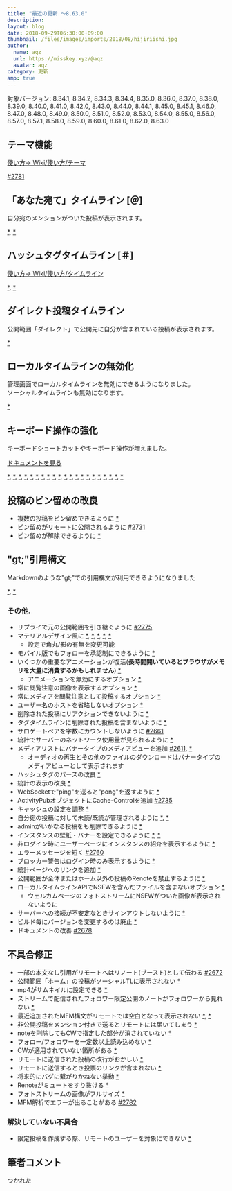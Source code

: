 ```yaml
---
title: "最近の更新 ～8.63.0"
description: 
layout: blog
date: 2018-09-29T06:30:00+09:00
thumbnail: /files/images/imports/2018/08/hijiriishi.jpg
author:
  name: aqz
  url: https://misskey.xyz/@aqz
  avatar: aqz
category: 更新
amp: true
---
```

対象バージョン: 8.34.1, 8.34.2, 8.34.3, 8.34.4, 8.35.0, 8.36.0, 8.37.0, 8.38.0, 8.39.0, 8.40.0, 8.41.0, 8.42.0, 8.43.0, 8.44.0, 8.44.1, 8.45.0, 8.45.1, 8.46.0, 8.47.0, 8.48.0, 8.49.0, 8.50.0, 8.51.0, 8.52.0, 8.53.0, 8.54.0, 8.55.0, 8.56.0, 8.57.0, 8.57.1, 8.58.0, 8.59.0, 8.60.0, 8.61.0, 8.62.0, 8.63.0

## テーマ機能
[使い方→ Wiki/使い方/テーマ](../../../../wiki/usage/theme/)

[#2781](https://github.com/syuilo/misskey/pull/2781)

## 「あなた宛て」タイムライン [＠]
自分宛のメンションがついた投稿が表示されます。

[*](https://github.com/syuilo/misskey/commit/32afe77a269f414965373e3c53044c4a94cfeded), [*](https://github.com/syuilo/misskey/commit/afeb8058b170e9e121d5d60fc4185f371934ef81)

## ハッシュタグタイムライン [＃]
[使い方→ Wiki/使い方/タイムライン](../../../../wiki/usage/timelines/)

[*](https://github.com/syuilo/misskey/commit/109738ccb9ef8c203685e6f4bc31986ac2a17046), [*](https://github.com/syuilo/misskey/commit/67ec10e86d6b73b62dc35e243c73be12c6bb50ad)

## ダイレクト投稿タイムライン
公開範囲「ダイレクト」で公開先に自分が含まれている投稿が表示されます。

[*](https://github.com/syuilo/misskey/commit/ab83e08bc7deb244d35e2315abead473d536d2c3)

## ローカルタイムラインの無効化
管理画面でローカルタイムラインを無効にできるようになりました。  
ソーシャルタイムラインも無効になります。

[*](https://github.com/syuilo/misskey/commit/046976dffc1aa8bc02259ab4a65e74b1216a0ec3)

## キーボード操作の強化
キーボードショートカットやキーボード操作が増えました。

[ドキュメントを見る](https://misskey.xyz/docs/ja-JP/keyboard-shortcut)

[*](https://github.com/syuilo/misskey/commit/31ce3aa31296a1809cabc02f1ed6c92b328f5b3e), [*](https://github.com/syuilo/misskey/commit/19c72627fc6e9f3c89b649b2f88bf5e066961e7a), [*](https://github.com/syuilo/misskey/commit/55e2ae1408e056295d37681814b62f24a50a617e), [*](https://github.com/syuilo/misskey/commit/f66c31c771d31678472dde87712c7109532c930f), [*](https://github.com/syuilo/misskey/commit/6ed3f9e41478b59bd27a3b8ae930091430b85e5b), [*](https://github.com/syuilo/misskey/commit/71a93b2b435a1747a710a593588c1daec8ef7878), [*](https://github.com/syuilo/misskey/commit/1ac033ff184a82840a584a12bed1e74960619f57), [*](https://github.com/syuilo/misskey/commit/f4045fb5b32b69664427d844a66d37258e19c5b1), [*](https://github.com/syuilo/misskey/commit/dba04cc59cb30d3acc9dd03be5c2be63718453e9), [*](https://github.com/syuilo/misskey/commit/5184a07cf2ba3e5faa703e2f0cfcf465187585ea), [*](https://github.com/syuilo/misskey/commit/87b6ef0ec52b684b60a4d99d1fe9b4a82db6bc52), [*](https://github.com/syuilo/misskey/commit/6ead1de383764bf4c7cbd3b2e453ed8bde6da0d3), [*](https://github.com/syuilo/misskey/commit/8bf4e5533851886057687b46a41f1cd88e4cd810), [*](https://github.com/syuilo/misskey/commit/7b9cea06ef94de28216ab9921879cd3c24ccca0f), [*](https://github.com/syuilo/misskey/commit/b0d60ef2c2a4f7a3cc25730a19791aed8fcc1a35), [*](https://github.com/syuilo/misskey/commit/fd770b008e3b4a71c83dba71d588f9a6399a771c), [*](https://github.com/syuilo/misskey/commit/3c865d6054b0efdcd32fdde7fd0997dfa85694d5), [*](https://github.com/syuilo/misskey/commit/609d68933e16852dc4779266bce4860d2ef72448), [*](https://github.com/syuilo/misskey/commit/a9a2f4820bc02620917aa6b1703bc5cfff4c36c9), [*](https://github.com/syuilo/misskey/commit/8028c85c67737d7d6e19a2aacbd3a3f861bc1cb6), [*](https://github.com/syuilo/misskey/commit/e6cc937ac26cd3fe0042b3068d3898b30110136f)

## 投稿のピン留めの改良
- 複数の投稿をピン留めできるように [*](https://github.com/syuilo/misskey/commit/1f2ebce8ed749d7e81e999944fc8a22ff39b87b7)
- ピン留めがリモートに公開されるように [#2731](https://github.com/syuilo/misskey/pull/2731)
- ピン留めが解除できるように [*](https://github.com/syuilo/misskey/commit/59d67d314069c19dcc5c2c7d82f260a9f8c661cd)

## "gt;"引用構文
Markdownのような"gt;"での引用構文が利用できるようになりました

[*](https://github.com/syuilo/misskey/commit/54224826961e07b16679fdc083b6af2a30936241), [*](https://github.com/syuilo/misskey/commit/a5f817d8962ff16b68109f0b55267fa021c6d3e8)

### その他.
- リプライで元の公開範囲を引き継ぐように [#2775](https://github.com/syuilo/misskey/pull/2775)
- マテリアルデザイン風に [*](https://github.com/syuilo/misskey/commit/251629ab612e3345843b9a49dd29e01787310972), [*](https://github.com/syuilo/misskey/commit/aa5528d11eacbecc1310227f2671580cac02cc65), [*](https://github.com/syuilo/misskey/commit/93e5e4afc0d6c5175b1904eec1a6bd6e27d9f8c6), [*](https://github.com/syuilo/misskey/commit/3e5330a92bc19f0b0e6ff6dd1a4c4670b508dbf3), [*](https://github.com/syuilo/misskey/commit/7b4c307c467281a0cedfb35f18a2446bf33e9a85)
  * 設定で角丸/影の有無を変更可能
- モバイル版でもフォローを承認制にできるように [*](https://github.com/syuilo/misskey/commit/683d3a70b231c97fda58634b1852444097f47960)
- いくつかの重要なアニメーションが復活(**長時間開いているとブラウザがメモリを大量に消費するかもしれません**) [*](https://github.com/syuilo/misskey/commit/684301948122d333d1030b4ce579a5596908ef04)
  * アニメーションを無効にするオプション [*](https://github.com/syuilo/misskey/commit/7d768875176e38be394806376997055ee387f56f)
- 常に閲覧注意の画像を表示するオプション [*](https://github.com/syuilo/misskey/commit/34a5adf9517f109626801e576733a65002cde87c)
- 常にメディアを閲覧注意として投稿するオプション [*](https://github.com/syuilo/misskey/commit/3220d69a6930151f33928b5d789150aacc4bc382)
- ユーザー名のホストを省略しないオプション [*](https://github.com/syuilo/misskey/commit/f670345d450d2ac13448c56bc0aeb8dd5c3d84ef)
- 削除された投稿にリアクションできないように [*](https://github.com/syuilo/misskey/commit/1344ffa67dbe74505bd922ac7185a4d41dfdddd7)
- タグタイムラインに削除された投稿を含まないように [*](https://github.com/syuilo/misskey/commit/e32884f07f0b05028a581c73073fa87da08d9fd0)
- サロゲートペアを字数にカウントしないように [#2661](https://github.com/syuilo/misskey/pull/2661)
- 統計でサーバーのネットワーク使用量が見られるように [*](https://github.com/syuilo/misskey/commit/c985fed3e43bae05f9e6e854f651f49f2bc3e83a)
- メディアリストにバナータイプのメディアビューを追加 [#2611](https://github.com/syuilo/misskey/pull/2611), [*](https://github.com/syuilo/misskey/commit/19152c28cb88eee42ef820242f47deeb9d1c63d8)
  * オーディオの再生とその他のファイルのダウンロードはバナータイプのメディアビューとして表示されます
- ハッシュタグのパースの改良 [*](https://github.com/syuilo/misskey/commit/f5a937c523b2165dedd1edd94267c3a0efb5a7a4)
- 統計の表示の改良 [*](https://github.com/syuilo/misskey/commit/8751d917948df1dfda5a69c01175a19b05f624f2)
- WebSocketで"ping"を送ると"pong"を返すように [*](https://github.com/syuilo/misskey/commit/7d599a68eaf8eb22d047b5952be17aec4540200c)
- ActivityPubオブジェクトにCache-Controlを追加 [#2735](https://github.com/syuilo/misskey/pull/2735)
- キャッシュの設定を調整 [*](https://github.com/syuilo/misskey/commit/ea3bcbbc375c35f94d3ecb957f85b8024d146386)
- 自分宛の投稿に対して未読/既読が管理されるように [*](https://github.com/syuilo/misskey/commit/d9f0e158a35eec183da77e84a3b038fab645bf62), [*](https://github.com/syuilo/misskey/commit/49e82adc6c70c19de0897fc7768fd5e22a8a89f3)
- adminがいかなる投稿をも削除できるように [*](https://github.com/syuilo/misskey/commit/faf29b768f0d774401b234a40eb227bf33cbe034)
- インスタンスの壁紙・バナーを設定できるように [*](https://github.com/syuilo/misskey/commit/6341807d02f17f420435194801476fa2cbb069c9), [*](https://github.com/syuilo/misskey/commit/d058ecc4ea0bb2b242ba5cc525dc9442964b5939)
- 非ログイン時にユーザーページにインスタンスの紹介を表示するように [*](https://github.com/syuilo/misskey/commit/a2e2d5ba776bc27c31a3fd3cd45f563975f764bc)
- エラーメッセージを短く [#2760](https://github.com/syuilo/misskey/pull/2760)
- ブロッカー警告はログイン時のみ表示するように [*](https://github.com/syuilo/misskey/commit/d93f76c1af1d9d632e834db51cf46c0fc8be5bd4)
- 統計ページへのリンクを追加 [*](https://github.com/syuilo/misskey/commit/722de350372d1ca0e13abd1d5c4e6cc71766f11a)
- 公開範囲が全体またはホーム以外の投稿のRenoteを禁止するように [*](https://github.com/syuilo/misskey/commit/92484be87f909ee69d124a5318dedc0faf73b88c)
- ローカルタイムラインAPIでNSFWを含んだファイルを含まないオプション [*](https://github.com/syuilo/misskey/commit/afdacf14b7d114e542dbed60c029948b2ea5910d)
  * ウェルカムページのフォトストリームにNSFWがついた画像が表示されないように
- サーバーへの接続が不安定なときサインアウトしないように [*](https://github.com/syuilo/misskey/commit/9ca6a6bf064634bab6611f4e70d20a62fd3b48ed)
- ビルド毎にバージョンを変更するのは廃止 [*](https://github.com/syuilo/misskey/commit/31006507c0dde7b4316efdc62f01717632993dbb)
- ドキュメントの改善 [#2678](https://github.com/syuilo/misskey/pull/2678)

## 不具合修正
- 一部の本文なし引用がリモートへはリノート(ブースト)として伝わる [#2672](https://github.com/syuilo/misskey/pull/2672)
- 公開範囲「ホーム」の投稿がソーシャルTLに表示されない [*](https://github.com/syuilo/misskey/commit/e36d45507ad97f2590fba941d7ab22ebb524486d)
- mp4がサムネイルに設定できる [*](https://github.com/syuilo/misskey/commit/eb4f625bbdadd63a32b9d6f09714b721e510defe)
- ストリームで配信されたフォロワー限定公開のノートがフォロワーから見れない [*](https://github.com/syuilo/misskey/commit/6ac92ac4b86a2e9aeac55b7e1259a9dedcb7e379)
- 最近追加されたMFM構文がリモートでは空白となって表示されない [*](https://github.com/syuilo/misskey/commit/ba05f236bd9588b2f780d8d3e95117a59891b671), [*](https://github.com/syuilo/misskey/commit/6138a74231674370f28296516fda0882ddcefb33)
- 非公開投稿をメンション付きで送るとリモートには届いてしまう [*](https://github.com/syuilo/misskey/commit/5b2f15726fffd41e77e7a4b1e594f0f2713eb193)
- noteを削除してもCWで指定した部分が消されていない [*](https://github.com/syuilo/misskey/commit/20a9c25d70bac9a87edb04f62515eea290850b4a)
- フォロー/フォロワーを一定数以上読み込めない [*](https://github.com/syuilo/misskey/commit/8a8c079b2fd974716f85f859c5aa5b64d4361133)
- CWが適用されていない箇所がある [*](https://github.com/syuilo/misskey/commit/700f8c9bb4899e684da0cb218f848a60ac4260ab)
- リモートに送信された投稿の改行がおかしい [*](https://github.com/syuilo/misskey/commit/374b276f5ca46555235b76413a14b7f09528b5e0)
- リモートに送信するとき投票のリンクが含まれない [*](https://github.com/syuilo/misskey/commit/f97cdfaa2099ab4c29b980693d3caa5c828d64a4)
- 将来的にバグに繋がりかねない挙動 [*](https://github.com/syuilo/misskey/commit/3b628ec3c464951a47896dca550ae1da66c05ec5)
- Renoteがミュートをすり抜ける [*](https://github.com/syuilo/misskey/commit/cd7f8b080e50fa6f4ae094262d33cf7f750c4ea7)
- フォトストリームの画像がフルサイズ [*](https://github.com/syuilo/misskey/commit/82d94b59634306fa8c76080af4fa1f2189b52ff2)
- MFM解析でエラーが出ることがある [#2782](https://github.com/syuilo/misskey/pull/2782)

### 解決していない不具合
- 限定投稿を作成する際、リモートのユーザーを対象にできない [*](https://github.com/syuilo/misskey/commit/bc3a5f35124fff69e11e7c23bbd9798be8f9077c)

## 筆者コメント
つかれた